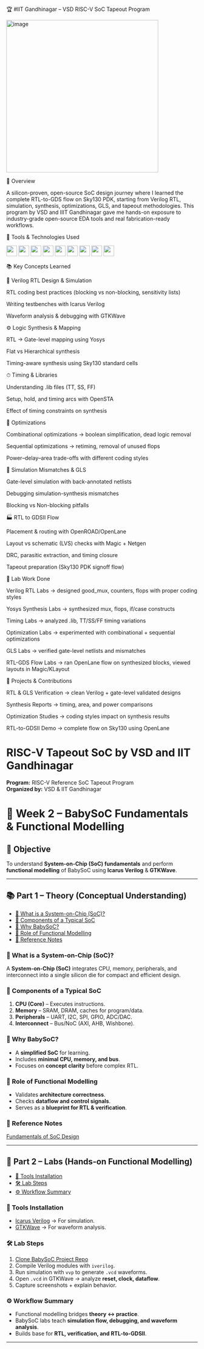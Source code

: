 🏆 #IIT Gandhinagar – VSD RISC-V SoC Tapeout Program

<img width="400" height="400" alt="image" src="https://github.com/user-attachments/assets/799c16ad-9e69-4c35-8e1e-2be1aaeaadb3" />


🚀 Overview

A silicon-proven, open-source SoC design journey where I learned the complete RTL-to-GDS flow on Sky130 PDK, starting from Verilog RTL, simulation, synthesis, optimizations, GLS, and tapeout methodologies.
This program by VSD and IIIT Gandhinagar gave me hands-on exposure to industry-grade open-source EDA tools and real fabrication-ready workflows.

🔧 Tools & Technologies Used


<img height="28" src="https://img.shields.io/badge/Icarus%20Verilog-FF4500?logo=verilog&logoColor=white"> <img height="28" src="https://img.shields.io/badge/GtkWave-4B8BBE?logo=waveform&logoColor=white"> <img height="28" src="https://img.shields.io/badge/Yosys-FFD700?logo=logic&logoColor=black"> <img height="28" src="https://img.shields.io/badge/OpenSTA-1E90FF?logo=timing&logoColor=white"> <img height="28" src="https://img.shields.io/badge/OpenROAD-228B22?logo=flow&logoColor=white"> <img height="28" src="https://img.shields.io/badge/Magic%20VLSI-6A0DAD?logo=magic&logoColor=white"> <img height="28" src="https://img.shields.io/badge/KLayout-FF0000?logo=layout&logoColor=white"> <img height="28" src="https://img.shields.io/badge/OpenLane-007ACC?logo=eda&logoColor=white"> <img height="28" src="https://img.shields.io/badge/SKY130%20PDK-FF6600?logo=chip&logoColor=white">


📚 Key Concepts Learned

📐 Verilog RTL Design & Simulation

RTL coding best practices (blocking vs non-blocking, sensitivity lists)

Writing testbenches with Icarus Verilog

Waveform analysis & debugging with GTKWave

⚙️ Logic Synthesis & Mapping

RTL → Gate-level mapping using Yosys

Flat vs Hierarchical synthesis

Timing-aware synthesis using Sky130 standard cells

⏱ Timing & Libraries

Understanding .lib files (TT, SS, FF)

Setup, hold, and timing arcs with OpenSTA

Effect of timing constraints on synthesis

🔄 Optimizations

Combinational optimizations → boolean simplification, dead logic removal

Sequential optimizations → retiming, removal of unused flops

Power–delay–area trade-offs with different coding styles

🧩 Simulation Mismatches & GLS

Gate-level simulation with back-annotated netlists

Debugging simulation-synthesis mismatches

Blocking vs Non-blocking pitfalls

🏭 RTL to GDSII Flow

Placement & routing with OpenROAD/OpenLane

Layout vs schematic (LVS) checks with Magic + Netgen

DRC, parasitic extraction, and timing closure

Tapeout preparation (Sky130 PDK signoff flow)

🧪 Lab Work Done

Verilog RTL Labs → designed good_mux, counters, flops with proper coding styles

Yosys Synthesis Labs → synthesized mux, flops, if/case constructs

Timing Labs → analyzed .lib, TT/SS/FF timing variations

Optimization Labs → experimented with combinational + sequential optimizations

GLS Labs → verified gate-level netlists and mismatches

RTL-GDS Flow Labs → ran OpenLane flow on synthesized blocks, viewed layouts in Magic/KLayout



📝 Projects & Contributions

RTL & GLS Verification → clean Verilog + gate-level validated designs

Synthesis Reports → timing, area, and power comparisons

Optimization Studies → coding styles impact on synthesis results

RTL-to-GDSII Demo → complete flow on Sky130 using OpenLane

# RISC-V Tapeout SoC by VSD and IIT Gandhinagar

**Program:** RISC-V Reference SoC Tapeout Program  
**Organized by:** VSD & IIT Gandhinagar  


# 📘 Week 2 – BabySoC Fundamentals & Functional Modelling

## 🎯 Objective

To understand **System-on-Chip (SoC) fundamentals** and perform **functional modelling** of BabySoC using **Icarus Verilog** & **GTKWave**.

---

## 📚 Part 1 – Theory (Conceptual Understanding)

* [🔹 What is a System-on-Chip (SoC)?](#-what-is-a-system-on-chip-soc)
* [🔹 Components of a Typical SoC](#-components-of-a-typical-soc)
* [🔹 Why BabySoC?](#-why-babysoc)
* [🔹 Role of Functional Modelling](#-role-of-functional-modelling)
* [📖 Reference Notes](#-reference-notes)

### 🔹 What is a System-on-Chip (SoC)?

A **System-on-Chip (SoC)** integrates CPU, memory, peripherals, and interconnect into a single silicon die for compact and efficient design.

### 🔹 Components of a Typical SoC

1. **CPU (Core)** – Executes instructions.
2. **Memory** – SRAM, DRAM, caches for program/data.
3. **Peripherals** – UART, I2C, SPI, GPIO, ADC/DAC.
4. **Interconnect** – Bus/NoC (AXI, AHB, Wishbone).

### 🔹 Why BabySoC?

* A **simplified SoC** for learning.
* Includes **minimal CPU, memory, and bus**.
* Focuses on **concept clarity** before complex RTL.

### 🔹 Role of Functional Modelling

* Validates **architecture correctness**.
* Checks **dataflow and control signals**.
* Serves as a **blueprint for RTL & verification**.

### 📖 Reference Notes

[Fundamentals of SoC Design](https://github.com/hemanthkumardm/SFAL-VSD-SoCJourney/tree/main/11.%20Fundamentals%20of%20SoC%20Design)

---

## 🧪 Part 2 – Labs (Hands-on Functional Modelling)

* [🔧 Tools Installation](#-tools-installation)
* [🛠 Lab Steps](#-lab-steps)
* [⚙️ Workflow Summary](#%EF%B8%8F-workflow-summary)

### 🔧 Tools Installation

* [Icarus Verilog](http://iverilog.icarus.com/) → For simulation.
* [GTKWave](http://gtkwave.sourceforge.net/) → For waveform analysis.

### 🛠 Lab Steps

1. [Clone BabySoC Project Repo](https://github.com/hemanthkumardm/SFAL-VSD-SoCJourney/tree/main/12.%20VSDBabySoC%20Project)
2. Compile Verilog modules with `iverilog`.
3. Run simulation with `vvp` to generate `.vcd` waveforms.
4. Open `.vcd` in GTKWave → analyze **reset, clock, dataflow**.
5. Capture screenshots + explain behavior.

### ⚙️ Workflow Summary

* Functional modelling bridges **theory ↔ practice**.
* BabySoC labs teach **simulation flow, debugging, and waveform analysis**.
* Builds base for **RTL, verification, and RTL-to-GDSII**.

---
